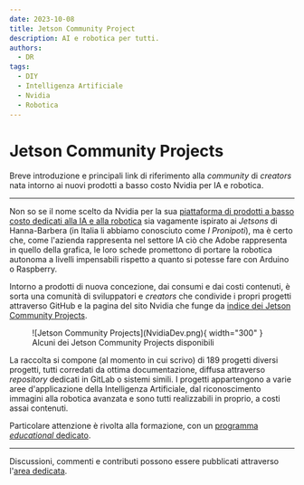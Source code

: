 ```yaml
---
date: 2023-10-08
title: Jetson Community Project
description: AI e robotica per tutti. 
authors: 
  - DR
tags:
  - DIY
  - Intelligenza Artificiale
  - Nvidia
  - Robotica
---
```

 
# Jetson Community Projects

Breve introduzione e principali link di riferimento alla _community_ di _creators_ nata intorno ai nuovi prodotti a basso costo Nvidia per IA e robotica.
 <!-- more -->
---

Non so se il nome scelto da Nvidia per la sua [piattaforma di prodotti a basso costo dedicati alla IA e alla robotica](https://developer.nvidia.com/embedded-computing) sia vagamente ispirato ai _Jetsons_ di Hanna-Barbera (in Italia li abbiamo conosciuto come _I Pronipoti_), ma è certo che, come l'azienda rappresenta nel settore IA ciò che Adobe rappresenta in quello della grafica, le loro schede promettono di portare la robotica autonoma a livelli impensabili rispetto a quanto si potesse fare con Arduino o Raspberry.  

Intorno a prodotti di nuova concezione, dai consumi e dai costi contenuti, è sorta una comunità di sviluppatori e _creators_ che condivide i propri progetti attraverso GitHub e la pagina del sito Nvidia che funge da [indice dei Jetson Community Projects](https://developer.nvidia.com/embedded/community/jetson-projects).

<figure markdown>
  ![Jetson Community Projects](NvidiaDev.png){ width="300" }
  <figcaption>Alcuni dei Jetson Community Projects disponibili</figcaption>
</figure>

La raccolta si compone (al momento in cui scrivo) di 189 progetti diversi progetti, tutti corredati da ottima documentazione, diffusa attraverso _repository_ dedicati in GitLab o sistemi simili. I progetti appartengono a varie aree d'applicazione della Intelligenza Artificiale, dal riconoscimento immagini alla robotica avanzata e sono tutti realizzabili in proprio, a costi assai contenuti.

Particolare attenzione è rivolta alla formazione, con un [programma _educational_ dedicato](https://developer.nvidia.com/embedded/learn/jetson-ai-education).    

---

Discussioni, commenti e contributi possono essere pubblicati attraverso l'[area dedicata](https://github.com/orgs/ABA-Sironi-Codex/discussions).